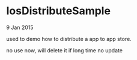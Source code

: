 # IosDistributeSample

9 Jan 2015

used to demo how to distribute a app to app store. 

no use now, will delete it if long time no update
